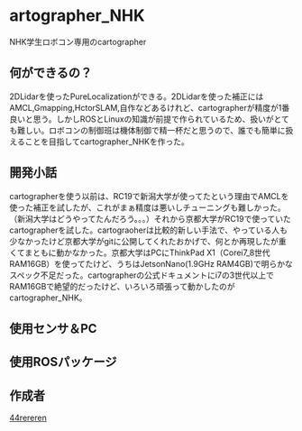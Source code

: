 artographer_NHK
====

NHK学生ロボコン専用のcartographer

## 何ができるの？

2DLidarを使ったPureLocalizationができる。2DLidarを使った補正にはAMCL,Gmapping,HctorSLAM,自作などあるけれど、cartographerが精度が1番良いと思う。しかしROSとLinuxの知識が前提で作られているため、扱いがとても難しい。ロボコンの制御班は機体制御で精一杯だと思うので、誰でも簡単に扱えることを目指してcartographer_NHKを作った。

## 開発小話

cartographerを使う以前は、RC19で新潟大学が使ってたという理由でAMCLを使った補正を試したが、これがまぁ精度は悪いしチューニングも難しかった。（新潟大学はどうやってたんだろう。。。）それから京都大学がRC19で使っていたcartographerを試した。cartograoherは比較的新しい手法で、やっている人も少なかったけど京都大学がgitに公開してくれたおかげで、何とか再現したが重くてまともに動かなかった。京都大学はPCにThinkPad X1（Corei7_8世代 RAM16GB）を使ってたけど、うちはJetsonNano(1.9GHz RAM4GB)で明らかなスペック不足だった。cartographerの公式ドキュメントにi7の3世代以上でRAM16GBで絶望的だったけど、いろいろ頑張って動かしたのがcartographer_NHK。

## 使用センサ＆PC

## 使用ROSパッケージ

## 作成者

[44rereren](https://github.com/44rereren)
